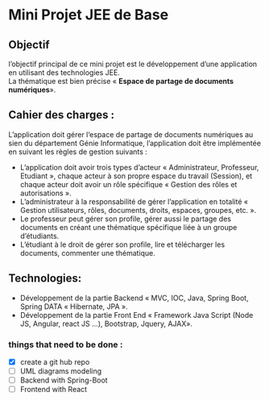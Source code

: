 # Mini Projet JEE de Base   
## Objectif  
l’objectif principal de ce mini projet est le développement d’une application en utilisant des
technologies JEE.  
La thématique est bien précise « **Espace de partage de documents numériques**».  
  
## Cahier des charges :  
L’application doit gérer l‘espace de partage de documents numériques au sien du département Génie
Informatique, l’application doit être implémentée en suivant les règles de gestion suivants :  
- L’application doit avoir trois types d’acteur « Administrateur, Professeur, Etudiant », chaque
acteur à son propre espace du travail (Session), et chaque acteur doit avoir un rôle spécifique
« Gestion des rôles et autorisations ».  
- L’administrateur à la responsabilité de gérer l’application en totalité « Gestion utilisateurs,
rôles, documents, droits, espaces, groupes, etc. ».  
- Le professeur peut gérer son profile, gérer aussi le partage des documents en créant une
thématique spécifique liée à un groupe d’étudiants.  
- L’étudiant à le droit de gérer son profile, lire et télécharger les documents, commenter une
thématique.  
  
## Technologies:  
- Développement de la partie Backend « MVC, IOC, Java, Spring Boot, Spring DATA « Hibernate,
JPA ».  
- Développement de la partie Front End « Framework Java Script (Node JS, Angular, react JS ...),
Bootstrap, Jquery, AJAX».  
  
### things that need to be done :  
- [x] create a git hub repo  
- [ ] UML diagrams modeling  
- [ ] Backend with Spring-Boot  
- [ ] Frontend with React  
